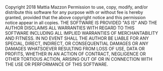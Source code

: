 Copyright 2018 Mattia Mazzon 
Permission to use, copy, modify, and/or distribute this software for any purpose with or without fee is hereby granted, provided that the above copyright notice and this permission notice appear in all copies. 
THE SOFTWARE IS PROVIDED "AS IS" AND THE AUTHOR DISCLAIMS ALL WARRANTIES WITH REGARD TO THIS SOFTWARE INCLUDING ALL IMPLIED WARRANTIES OF MERCHANTABILITY AND FITNESS. IN NO EVENT SHALL THE AUTHOR BE LIABLE FOR ANY SPECIAL, DIRECT, INDIRECT, OR CONSEQUENTIAL DAMAGES OR ANY DAMAGES WHATSOEVER RESULTING FROM LOSS OF USE, DATA OR PROFITS, WHETHER IN AN ACTION OF CONTRACT, NEGLIGENCE OR OTHER TORTIOUS ACTION, ARISING OUT OF OR IN CONNECTION WITH THE USE OR PERFORMANCE OF THIS SOFTWARE. 